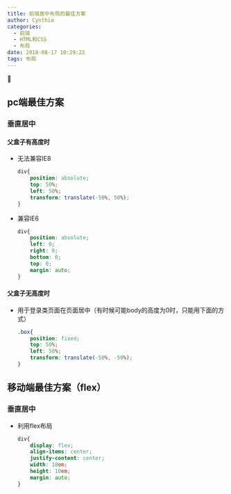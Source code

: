 ```yaml
---
title: 前端居中布局的最佳方案
author: Cynthia
categories:
  - 前端
  - HTML和CSS
  - 布局
date: 2018-08-17 10:29:22
tags: 布局
---
```


🐰

<!-- more -->

## pc端最佳方案

### 垂直居中

#### 父盒子有高度时

- 无法兼容IE8

  ```css
  div{
      position: absolute;
      top: 50%;
      left: 50%;
      transform: translate(-50%, 50%);
  }
  ```

- 兼容IE6

  ```css
  div{
      position: absolute;
      left: 0;
      right: 0;
      bottom: 0;
      top: 0;
      margin: auto;
  }
  ```

#### 父盒子无高度时

- 用于登录类页面在页面居中（有时候可能body的高度为0时，只能用下面的方式）

  ```css
  .box{
      position: fixed;
      top: 50%;
      left: 50%;
      transform: translate(-50%, -50%);
  }
  ```

  



## 移动端最佳方案（flex）

### 垂直居中

- 利用flex布局

  ```css
  div{
      display: flex;
      align-items: center;
      justify-content: center;
      width: 18em;
      height: 10em;
      margin: auto;
  }
  ```

  